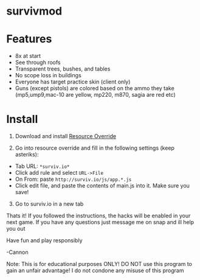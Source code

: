 # survivmod

# Features
* 8x at start
* See through roofs
* Transparent trees, bushes, and tables
* No scope loss in buildings
* Everyone has target practice skin (client only)
* Guns (except pistols) are colored based on the ammo they take (mp5,ump9,mac-10 are yellow, mp220, m870, sagia are red etc)

# Install

1. Download and install [Resource Override](https://chrome.google.com/webstore/detail/resource-override/pkoacgokdfckfpndoffpifphamojphii?hl=en)

2. Go into resource override and fill in the following settings (keep asteriks):
 * Tab URL: `*surviv.io*`
 * Click add rule and select `URL->File`
 * On From: paste `http://surviv.io/js/app.*.js`
 * Click edit file, and paste the contents of main.js into it. Make sure you save!
 
 3. Go to surviv.io in a new tab
 
 Thats it! If you followed the instructions, the hacks will be enabled in your next game.
 If you have any questions just message me on snap and ill help you out
 
 Have fun and play responsibly
 
 -Cannon

Note: This is for educational purposes ONLY! DO NOT use this program to gain an unfair advantage! I do not condone any misuse of this program
